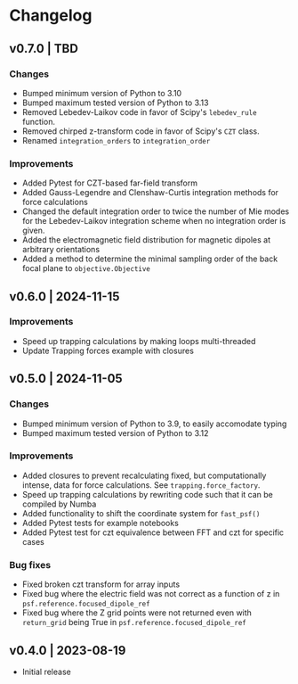 # Changelog

## v0.7.0 | TBD

### Changes

* Bumped minimum version of Python to 3.10
* Bumped maximum tested version of Python to 3.13
* Removed Lebedev-Laikov code in favor of Scipy's `lebedev_rule` function.
* Removed chirped z-transform code in favor of Scipy's `CZT` class.
* Renamed `integration_orders` to `integration_order`

### Improvements

* Added Pytest for CZT-based far-field transform
* Added Gauss-Legendre and Clenshaw-Curtis integration methods for force calculations
* Changed the default integration order to twice the number of Mie modes for the Lebedev-Laikov integration scheme when no integration order is given.
* Added the electromagnetic field distribution for magnetic dipoles at arbitrary orientations
* Added a method to determine the minimal sampling order of the back focal plane to `objective.Objective`


## v0.6.0 | 2024-11-15

### Improvements

* Speed up trapping calculations by making loops multi-threaded
* Update Trapping forces example with closures

## v0.5.0 | 2024-11-05

### Changes
* Bumped minimum version of Python to 3.9, to easily accomodate typing
* Bumped maximum tested version of Python to 3.12

### Improvements

* Added closures to prevent recalculating fixed, but computationally intense, data for force calculations. See `trapping.force_factory`.
* Speed up trapping calculations by rewriting code such that it can be compiled by Numba
* Added functionality to shift the coordinate system for `fast_psf()`
* Added Pytest tests for example notebooks
* Added Pytest test for czt equivalence between FFT and czt for specific cases

### Bug fixes
* Fixed broken czt transform for array inputs
* Fixed bug where the electric field was not correct as a function of z in `psf.reference.focused_dipole_ref`
* Fixed bug where the Z grid points were not returned even with `return_grid` being True in `psf.reference.focused_dipole_ref`

## v0.4.0 | 2023-08-19

* Initial release
